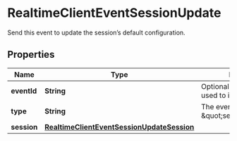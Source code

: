 

# RealtimeClientEventSessionUpdate

Send this event to update the session’s default configuration.

## Properties

| Name | Type | Description | Notes |
|------------ | ------------- | ------------- | -------------|
|**eventId** | **String** | Optional client-generated ID used to identify this event. |  [optional] |
|**type** | **String** | The event type, must be \&quot;session.update\&quot;. |  |
|**session** | [**RealtimeClientEventSessionUpdateSession**](RealtimeClientEventSessionUpdateSession.md) |  |  |



